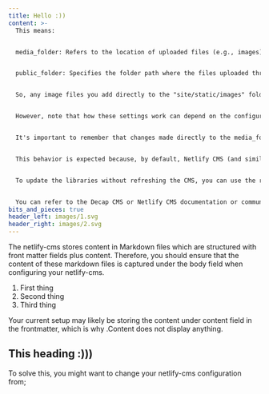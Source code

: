 ```yaml
---
title: Hello :))
content: >-
  This means:


  media_folder: Refers to the location of uploaded files (e.g., images) that you upload using your content management system (Decap CMS). The path is relative to your project's root directory.


  public_folder: Specifies the folder path where the files uploaded through the CMS are accessed on your front-end site. The paths to the files will be stored in your content files as relative paths based on the public_folder setting.


  So, any image files you add directly to the "site/static/images" folder should indeed become available to your CMS and should also be accessible to be embedded on your front-end site from the "images" path.


  However, note that how these settings work can depend on the configuration of your static site generator and your build environment.


  It's important to remember that changes made directly to the media_folder may not display on the CMS immediately, you may need to wait for a cache update or manually trigger it.


  This behavior is expected because, by default, Netlify CMS (and similarly decap CMS) loads the media library in entirety upon opening, displaying assets as they existed when it was launched. Changes made to the media folder while the CMS is open are not immediately reflected in the media and content libraries.


  To update the libraries without refreshing the CMS, you can use the refresh button in the Media Library toolbar.


  You can refer to the Decap CMS or Netlify CMS documentation or community for more detailed and specific guidance on your particular settings and CMS version.
bits_and_pieces: true
header_left: images/1.svg
header_right: images/2.svg
---
```

The netlify-cms stores content in Markdown files which are structured with front matter fields plus content. Therefore, you should ensure that the content of these markdown files is captured under the body field when configuring your netlify-cms.

1. First thing
2. Second thing
3. Third thing

Your current setup may likely be storing the content under content field in the frontmatter, which is why .Content does not display anything.

## This heading :)))

To solve this, you might want to change your netlify-cms configuration from;